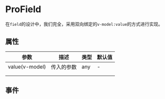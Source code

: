 # ProField


在`field`的设计中，我们完全，采用双向绑定的`v-model:value`的方式进行实现。

## 属性

| 参数           | 描述       | 类型 | 默认值 |
| -------------- | ---------- | ---- | ------ |
| value(v-model) | 传入的参数 | any  | -      |
|                |            |      |        |
|                |            |      |        |



## 事件

